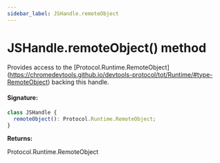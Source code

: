 ```yaml
---
sidebar_label: JSHandle.remoteObject
---
```


# JSHandle.remoteObject() method

Provides access to the \[Protocol.Runtime.RemoteObject\](https://chromedevtools.github.io/devtools-protocol/tot/Runtime/#type-RemoteObject) backing this handle.

#### Signature:

```typescript
class JSHandle {
  remoteObject(): Protocol.Runtime.RemoteObject;
}
```

**Returns:**

Protocol.Runtime.RemoteObject
